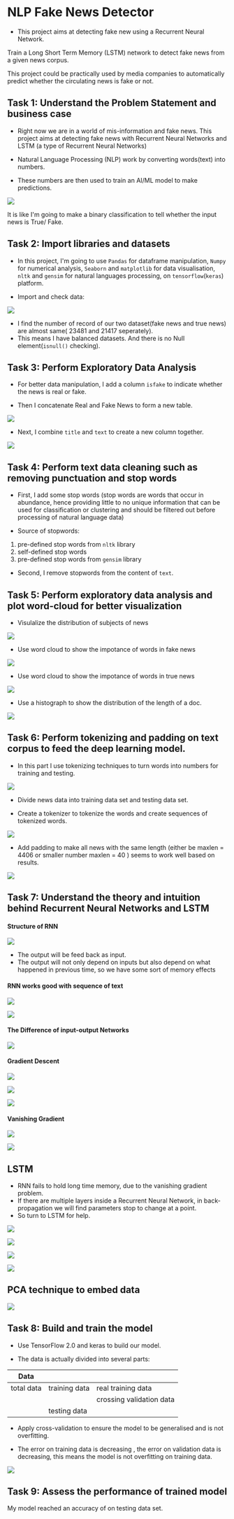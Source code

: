 # NLP Fake News Detector

* This project aims at detecting fake new using a Recurrent Neural Network. 

Train a Long Short Term Memory (LSTM) network to detect fake news from a given news corpus. 

This project could be practically used by media companies to automatically predict whether the circulating news is fake or not. 

## Task 1: Understand the Problem Statement and business case

* Right now we are in a world of mis-information and fake news. This project aims at detecting fake news with Recurrent Neural Networks and LSTM (a type of Recurrent Neural Networks)

* Natural Language Processing (NLP) work by converting words(text) into numbers. 

* These numbers are then used to train an AI/ML model to make predictions.

![](https://github.com/tsheng0315/Projects-on-CV/blob/main/Fake%20News%20Detection%20with%20Machine%20Learning/graphs/task%201%20intro.png)

It is like I'm going to make a binary classification to tell whether the input news is True/ Fake. 
 
## Task 2: Import libraries and datasets

* In this project, I'm going to use `Pandas` for dataframe manipulation, `Numpy` for numerical analysis, `Seaborn` and `matplotlib` for data visualisation, `nltk` and `gensim` for natural languages processing, on `tensorflow`(`keras`) platform.

* Import and check data: 

![](https://github.com/Gravel-yard/FakeNewsDetector-data/blob/main/graphs/task%202%20true%20news.png)

* I find the number of record of our two dataset(fake news and true news) are almost same( 23481 and 21417 seperately). 
* This means I have balanced datasets. And there is no Null element(`isnull()` checking).

## Task 3: Perform Exploratory Data Analysis 

* For better data manipulation, I add a column `isfake` to indicate whether the news is real or fake. 

* Then I concatenate Real and Fake News to form a new table.

![](https://github.com/Gravel-yard/FakeNewsDetector-data/blob/main/graphs/task%203%20concat%20two%20table%20into%20one%20table%20.png)

* Next, I combine `title` and `text` to create a new column together.

![](https://github.com/Gravel-yard/FakeNewsDetector-data/blob/main/graphs/task%203%20title%2Btext.png)

## Task 4: Perform text data cleaning such as removing punctuation and stop words

* First, I add some stop words (stop words are words that occur in abundance, hence providing little to no unique information that can be used for classification or clustering and should be filtered out before processing of natural language data)

* Source of stopwords:

1. pre-defined stop words from `nltk` library
2. self-defined stop words
3. pre-defined stop words from `gensim` library

* Second, I remove stopwords from the content of `text`.

## Task 5: Perform exploratory data analysis and plot word-cloud for better visualization

* Visulalize the distribution of subjects of news

![](https://github.com/Gravel-yard/FakeNewsDetector-data/blob/main/graphs/task%205%20show%20subject.png)

* Use word cloud to show the impotance of words in fake news

![](https://github.com/Gravel-yard/FakeNewsDetector-data/blob/main/graphs/task%205%20fake%20news%20word%20cloud.png)


* Use word cloud to show the impotance of words in true news

![](https://github.com/Gravel-yard/FakeNewsDetector-data/blob/main/graphs/task%205%20true%20new%20word%20cloud.png)

* Use a histograph to show the distribution of the length of a doc.

![](https://github.com/Gravel-yard/FakeNewsDetector-data/blob/main/graphs/task%205%20length%20of%20one%20doc.png)

## Task 6: Perform tokenizing and padding on text corpus to feed the deep learning model.

* In this part I use tokenizing techniques to turn words into numbers for training and testing.

![](https://github.com/Gravel-yard/FakeNewsDetector-data/blob/main/graphs/task%206%20token.png)

* Divide news data into training data set and testing data set.

* Create a tokenizer to tokenize the words and create sequences of tokenized words.

![](https://github.com/Gravel-yard/FakeNewsDetector-data/blob/main/graphs/task%206%20encoding%20text%20.png)

* Add padding to make all news with the same length (either be maxlen = 4406 or smaller number maxlen = 40 ) seems to work well based on results.

![](https://github.com/Gravel-yard/FakeNewsDetector-data/blob/main/graphs/task%206%20padding.png)

## Task 7: Understand the theory and intuition behind Recurrent Neural Networks and LSTM

#### Structure of RNN

![](https://github.com/Gravel-yard/FakeNewsDetector-data/blob/main/graphs/task%207%20RNN%20into%201.png)

* The output will be feed back as input. 
* The output will not only depend on inputs but also depend on what happened in previous time, so we have some sort of memory effects

#### RNN works good with sequence of text 

![](https://github.com/Gravel-yard/FakeNewsDetector-data/blob/main/graphs/task%207%20RNN%202%20architecture%20.png)

![](https://github.com/Gravel-yard/FakeNewsDetector-data/blob/main/graphs/task%207%20rnn%203%20why%20special.png)

#### The Difference of input-output Networks

![](https://github.com/Gravel-yard/FakeNewsDetector-data/blob/main/graphs/task%207%20rnn%204%20why%20special.png)

#### Gradient Descent

![](https://github.com/Gravel-yard/FakeNewsDetector-data/blob/main/graphs/task%207%20rnn%205%20gradient%20descent.png)

![](https://github.com/Gravel-yard/FakeNewsDetector-data/blob/main/graphs/task%207%20rnn%206%20gradient%20descent.png)

![](https://github.com/Gravel-yard/FakeNewsDetector-data/blob/main/graphs/task%207%20rnn%207%20gradient%20descent.png)

#### Vanishing Gradient

![](https://github.com/Gravel-yard/FakeNewsDetector-data/blob/main/graphs/task%207%20rnn%208%20vanishing%20gradient.png)

![](https://github.com/Gravel-yard/FakeNewsDetector-data/blob/main/graphs/task%207%20rnn%209%20vanishing%20gradient.png)

## LSTM 

* RNN fails to hold long time memory, due to the vanishing gradient problem.
* If there are multiple layers inside a Recurrent Neural Network, in back-propagation we will find parameters stop to change at a point. 
* So turn to LSTM for help.

![](https://github.com/Gravel-yard/FakeNewsDetector-data/blob/main/graphs/task%208%20LSTM.png)

![](https://github.com/Gravel-yard/FakeNewsDetector-data/blob/main/graphs/task%208%20lstm%202.png)

![](https://github.com/Gravel-yard/FakeNewsDetector-data/blob/main/graphs/task%208%20lstm%203.png)

![](https://github.com/Gravel-yard/FakeNewsDetector-data/blob/main/graphs/task%208%20lstm%204.png)

## PCA technique to embed data

![](https://github.com/Gravel-yard/FakeNewsDetector-data/blob/main/graphs/task%209%20-1.png)

## Task 8: Build and train the model

* Use TensorFlow 2.0 and keras to build our model. 

* The data is actually divided into several parts: 

|     Data   |               |                          |
|------------|---------------|--------------------------|
|  total data| training data | real training data       |
|            |               |crossing validation data  |
|            | testing data  |                          |

* Apply cross-validation to ensure the model to be generalised and is not overfitting. 

* The error on training data is decreasing , the error on validation data is decreasing, this means the model is not overfitting on training data. 

![](https://github.com/Gravel-yard/FakeNewsDetector-data/blob/main/graphs/task%209%20training%20result.png)

## Task 9: Assess the performance of trained model

My model reached an accuracy of on testing data set.  


